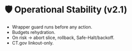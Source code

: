 # 🛡 Operational Stability (v2.1)
- Wrapper guard runs before any action.
- Budgets rehydration.
- On risk → abort slice, rollback, Safe-Halt/backoff.
- CT.gov linkout-only.
